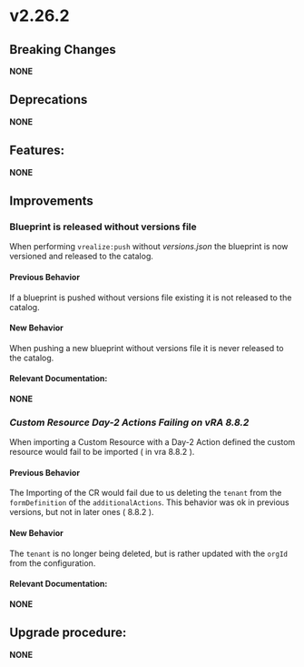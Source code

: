 # v2.26.2

## **Breaking Changes**
**NONE**



## Deprecations
**NONE**



## Features:
**NONE**



## Improvements

### Blueprint is released without versions file
When performing `vrealize:push` without _versions.json_ the blueprint is now versioned and released to the catalog.

#### Previous Behavior
If a blueprint is pushed without versions file existing it is not released to the catalog.

#### New Behavior
When pushing a new blueprint without versions file it is never released to the catalog.

#### Relevant Documentation:
**NONE**

### *Custom Resource Day-2 Actions Failing on vRA 8.8.2* 
When importing a Custom Resource with a Day-2 Action defined the custom resource would fail to be imported ( in vra 8.8.2 ).

#### Previous Behavior
The Importing of the CR would fail due to us deleting the `tenant` from the `formDefinition` of the `additionalActions`.
This behavior was ok in previous versions, but not in later ones ( 8.8.2 ).

#### New Behavior
The `tenant` is no longer being deleted, but is rather updated with the `orgId` from the configuration.

#### Relevant Documentation:
**NONE**



## Upgrade procedure:
**NONE**
